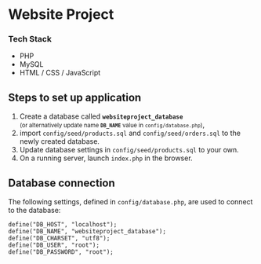 # Website Project

### Tech Stack
- PHP 
- MySQL
- HTML / CSS / JavaScript

## Steps to set up application
1. Create a database called <strong><code>websiteproject_database</code></strong> <br /><small>(or alternatively update name <strong><code>DB_NAME</code></strong> value in <code>config/database.php</code>)</small>, 
2. import <code>config/seed/products.sql</code> and <code>config/seed/orders.sql</code> to the newly created database.
3. Update database settings in <code>config/seed/products.sql</code> to your own.
4. On a running server, launch <code>index.php</code> in the browser.


## Database connection
The following settings, defined in <code>config/database.php</code>, are used to connect to the database:

<pre><code>define("DB_HOST", "localhost");
define("DB_NAME", "websiteproject_database");
define("DB_CHARSET", "utf8");
define("DB_USER", "root");
define("DB_PASSWORD", "root");</code></pre>
